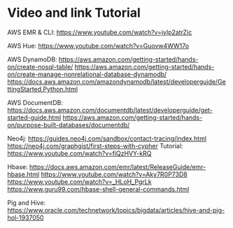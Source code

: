 # Video and link Tutorial 

AWS EMR & CLI:
https://www.youtube.com/watch?v=jylp2atrZjc



AWS Hue:
https://www.youtube.com/watch?v=Guovw4WW17o



AWS DynamoDB:
https://aws.amazon.com/getting-started/hands-on/create-nosql-table/
https://aws.amazon.com/getting-started/hands-on/create-manage-nonrelational-database-dynamodb/
https://docs.aws.amazon.com/amazondynamodb/latest/developerguide/GettingStarted.Python.html


AWS DocumentDB:
https://docs.aws.amazon.com/documentdb/latest/developerguide/get-started-guide.html
https://aws.amazon.com/getting-started/hands-on/purpose-built-databases/documentdb/


Neo4j:
https://guides.neo4j.com/sandbox/contact-tracing/index.html
https://neo4j.com/graphgist/first-steps-with-cypher
Tutorial:
https://www.youtube.com/watch?v=fiQzHVY-kRQ



Hbase:
https://docs.aws.amazon.com/emr/latest/ReleaseGuide/emr-hbase.html
https://www.youtube.com/watch?v=Aky7R0P73D8
https://www.youtube.com/watch?v=_HLoH_PgrLk
https://www.guru99.com/hbase-shell-general-commands.html


Pig and Hive:
https://www.oracle.com/technetwork/topics/bigdata/articles/hive-and-pig-hol-1937050
